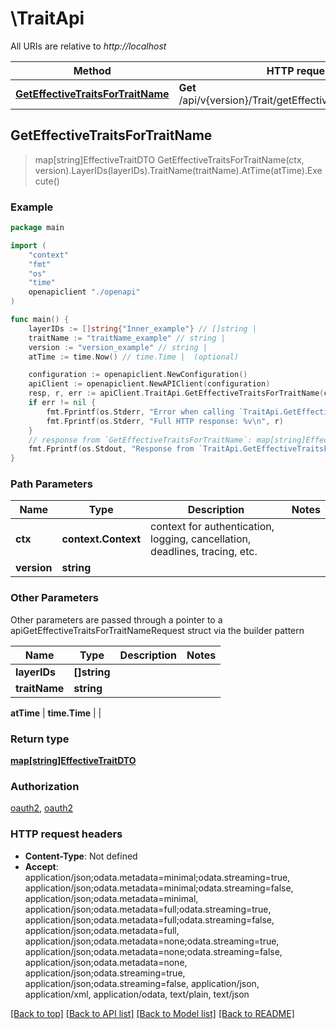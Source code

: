 # \TraitApi

All URIs are relative to *http://localhost*

Method | HTTP request | Description
------------- | ------------- | -------------
[**GetEffectiveTraitsForTraitName**](TraitApi.md#GetEffectiveTraitsForTraitName) | **Get** /api/v{version}/Trait/getEffectiveTraitsForTraitName | 



## GetEffectiveTraitsForTraitName

> map[string]EffectiveTraitDTO GetEffectiveTraitsForTraitName(ctx, version).LayerIDs(layerIDs).TraitName(traitName).AtTime(atTime).Execute()



### Example

```go
package main

import (
    "context"
    "fmt"
    "os"
    "time"
    openapiclient "./openapi"
)

func main() {
    layerIDs := []string{"Inner_example"} // []string | 
    traitName := "traitName_example" // string | 
    version := "version_example" // string | 
    atTime := time.Now() // time.Time |  (optional)

    configuration := openapiclient.NewConfiguration()
    apiClient := openapiclient.NewAPIClient(configuration)
    resp, r, err := apiClient.TraitApi.GetEffectiveTraitsForTraitName(context.Background(), version).LayerIDs(layerIDs).TraitName(traitName).AtTime(atTime).Execute()
    if err != nil {
        fmt.Fprintf(os.Stderr, "Error when calling `TraitApi.GetEffectiveTraitsForTraitName``: %v\n", err)
        fmt.Fprintf(os.Stderr, "Full HTTP response: %v\n", r)
    }
    // response from `GetEffectiveTraitsForTraitName`: map[string]EffectiveTraitDTO
    fmt.Fprintf(os.Stdout, "Response from `TraitApi.GetEffectiveTraitsForTraitName`: %v\n", resp)
}
```

### Path Parameters


Name | Type | Description  | Notes
------------- | ------------- | ------------- | -------------
**ctx** | **context.Context** | context for authentication, logging, cancellation, deadlines, tracing, etc.
**version** | **string** |  | 

### Other Parameters

Other parameters are passed through a pointer to a apiGetEffectiveTraitsForTraitNameRequest struct via the builder pattern


Name | Type | Description  | Notes
------------- | ------------- | ------------- | -------------
 **layerIDs** | **[]string** |  | 
 **traitName** | **string** |  | 

 **atTime** | **time.Time** |  | 

### Return type

[**map[string]EffectiveTraitDTO**](EffectiveTraitDTO.md)

### Authorization

[oauth2](../README.md#oauth2), [oauth2](../README.md#oauth2)

### HTTP request headers

- **Content-Type**: Not defined
- **Accept**: application/json;odata.metadata=minimal;odata.streaming=true, application/json;odata.metadata=minimal;odata.streaming=false, application/json;odata.metadata=minimal, application/json;odata.metadata=full;odata.streaming=true, application/json;odata.metadata=full;odata.streaming=false, application/json;odata.metadata=full, application/json;odata.metadata=none;odata.streaming=true, application/json;odata.metadata=none;odata.streaming=false, application/json;odata.metadata=none, application/json;odata.streaming=true, application/json;odata.streaming=false, application/json, application/xml, application/odata, text/plain, text/json

[[Back to top]](#) [[Back to API list]](../README.md#documentation-for-api-endpoints)
[[Back to Model list]](../README.md#documentation-for-models)
[[Back to README]](../README.md)

